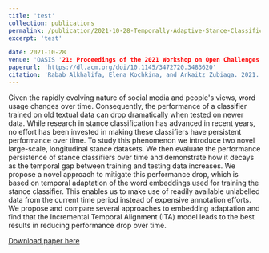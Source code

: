 ```yaml
---
title: 'test'
collection: publications
permalink: /publication/2021-10-28-Temporally-Adaptive-Stance-Classification-4
excerpt: 'test'

date: 2021-10-28
venue: 'OASIS '21: Proceedings of the 2021 Workshop on Open Challenges in Online Social Networks'
paperurl: 'https://dl.acm.org/doi/10.1145/3472720.3483620'
citation: 'Rabab Alkhalifa, Elena Kochkina, and Arkaitz Zubiaga. 2021. Opinions are Made to be Changed: Temporally Adaptive Stance Classification. In Proceedings of the 2021 Workshop on Open Challenges in Online Social Networks (OASIS '21). Association for Computing Machinery, New York, NY, USA, 27–32. https://doi.org/10.1145/3472720.3483620'
---
```

Given the rapidly evolving nature of social media and people's views, word usage changes over time. Consequently, the performance of a classifier trained on old textual data can drop dramatically when tested on newer data. While research in stance classification has advanced in recent years, no effort has been invested in making these classifiers have persistent performance over time. To study this phenomenon we introduce two novel large-scale, longitudinal stance datasets. We then evaluate the performance persistence of stance classifiers over time and demonstrate how it decays as the temporal gap between training and testing data increases. We propose a novel approach to mitigate this performance drop, which is based on temporal adaptation of the word embeddings used for training the stance classifier. This enables us to make use of readily available unlabelled data from the current time period instead of expensive annotation efforts. We propose and compare several approaches to embedding adaptation and find that the Incremental Temporal Alignment (ITA) model leads to the best results in reducing performance drop over time.

[Download paper here](https://dl.acm.org/doi/10.1145/3472720.3483620)